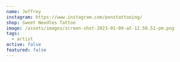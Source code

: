 ```yaml
---
name: Jeffrey
instagram: https://www.instagram.com/ponstattooing/
shop: Sweet Needles Tattoo
image: /assets/images/screen-shot-2023-01-09-at-12.50.51-pm.png
tags:
  - artist
active: false
featured: false
---
```


